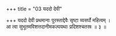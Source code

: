 +++
title = "03 यददो देवी"

+++
यददो देवी प्रथमानाः पुरस्ताद्देवैः सृष्टा व्यसर्पो महित्वम् ।  
आ त्वा सुभूतमविशत्तदानीमकल्पयथाः प्रदिशश्चतस्रः ॥ ३ ॥